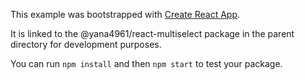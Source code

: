 This example was bootstrapped with [Create React App](https://github.com/facebook/create-react-app).

It is linked to the @yana4961/react-multiselect package in the parent directory for development purposes.

You can run `npm install` and then `npm start` to test your package.
